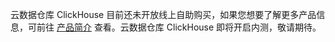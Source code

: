 云数据仓库 ClickHouse 目前还未开放线上自助购买，如果您想要了解更多产品信息，可前往 [产品简介](https://cloud.tencent.com/document/product/1299/47756) 查看。云数据仓库 ClickHouse 即将开启内测，敬请期待。
